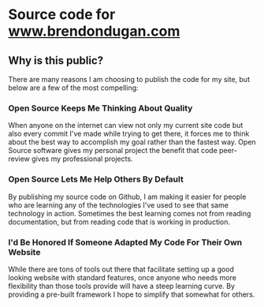 # Source code for www.brendondugan.com

## Why is this public?
There are many reasons I am choosing to publish the code for my site, but below are a few of the most compelling:
### Open Source Keeps Me Thinking About Quality
When anyone on the internet can view not only my current site code but also every commit I've made while trying to get 
there, it forces me to think about the best way to accomplish my goal rather than the fastest way. Open Source software 
gives my personal project the benefit that code peer-review gives my professional projects.
### Open Source Lets Me Help Others By Default
By publishing my source code on Github, I am making it easier for people who are learning any of the technologies I've 
used to see that same technology in action. Sometimes the best learning comes not from reading documentation, but from 
reading code that is working in production.
### I'd Be Honored If Someone Adapted My Code For Their Own Website
While there are tons of tools out there that facilitate setting up a good looking website with standard features, once
anyone who needs more flexibility than those tools provide will have a steep learning curve. By providing a pre-built 
framework I hope to simplify that somewhat for others. 
